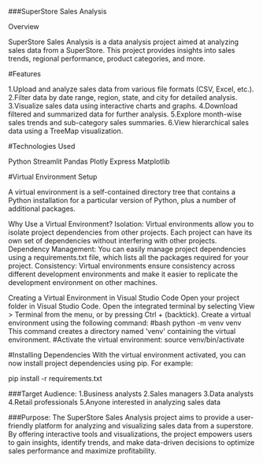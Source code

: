 ###SuperStore Sales Analysis

Overview

SuperStore Sales Analysis is a data analysis project aimed at analyzing sales data from a SuperStore. This project provides insights into sales trends, regional performance, product categories, and more.

#Features

1.Upload and analyze sales data from various file formats (CSV, Excel, etc.).
2.Filter data by date range, region, state, and city for detailed analysis.
3.Visualize sales data using interactive charts and graphs.
4.Download filtered and summarized data for further analysis.
5.Explore month-wise sales trends and sub-category sales summaries.
6.View hierarchical sales data using a TreeMap visualization.

#Technologies Used

Python
Streamlit
Pandas
Plotly Express
Matplotlib

#Virtual Environment Setup

A virtual environment is a self-contained directory tree that contains a Python installation for a particular version of Python, plus a number of additional packages.

Why Use a Virtual Environment?
Isolation: Virtual environments allow you to isolate project dependencies from other projects. Each project can have its own set of dependencies without interfering with other projects.
Dependency Management: You can easily manage project dependencies using a requirements.txt file, which lists all the packages required for your project.
Consistency: Virtual environments ensure consistency across different development environments and make it easier to replicate the development environment on other machines.

Creating a Virtual Environment in Visual Studio Code
Open your project folder in Visual Studio Code.
Open the integrated terminal by selecting View > Terminal from the menu, or by pressing Ctrl + (backtick).
Create a virtual environment using the following command:
#bash
python -m venv venv
This command creates a directory named 'venv' containing the virtual environment.
#Activate the virtual environment:
source venv/bin/activate

#Installing Dependencies
With the virtual environment activated, you can now install project dependencies using pip. For example:

pip install -r requirements.txt


###Target Audience:
1.Business analysts
2.Sales managers
3.Data analysts
4.Retail professionals
5.Anyone interested in analyzing sales data


###Purpose:
The SuperStore Sales Analysis project aims to provide a user-friendly platform for analyzing and visualizing sales data from a superstore. By offering interactive tools and visualizations, the project empowers users to gain insights, identify trends, and make data-driven decisions to optimize sales performance and maximize profitability.

